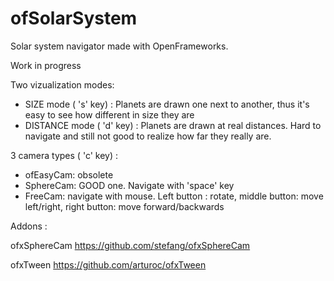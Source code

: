 ofSolarSystem
==============

Solar system navigator made with OpenFrameworks.

Work in progress

Two vizualization modes:
- SIZE mode ( 's' key) : Planets are drawn one next to another, thus it's easy to see how different in size they are
- DISTANCE mode ( 'd' key) : Planets are drawn at real distances. Hard to navigate and still not good to realize how far they really are.

3 camera types ( 'c' key) :
- ofEasyCam: obsolete
- SphereCam: GOOD one. Navigate with 'space' key
- FreeCam: navigate with mouse. Left button : rotate, middle button: move left/right, right button: move forward/backwards

Addons :

ofxSphereCam 	https://github.com/stefang/ofxSphereCam

ofxTween	https://github.com/arturoc/ofxTween
